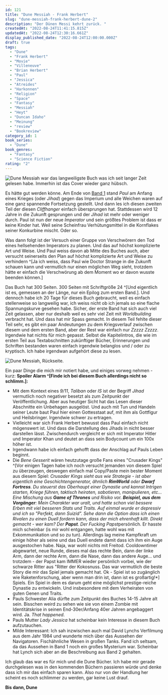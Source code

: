```yaml
---
id: 121
title: "Dune Messiah - Frank Herbert"
slug: "dune-messiah-frank-herbert-dune-2"
description: "Der Dünen Messi kehrt zurück. "
createdAt: "2022-08-24T11:41:15.815Z"
updatedAt: "2022-08-24T12:30:16.661Z"
display_published_date: "2022-08-24T12:00:00.000Z"
draft: true
tags:
  - "Dune"
  - "Frank Herbert"
  - "Movie"
  - "Villeneuve"
  - "Brian Herbert"
  - "Paul"
  - "Jessica"
  - "Atreides"
  - "Harkonnen"
  - "Religion"
  - "Space"
  - "Fantasy"
  - "Messiah"
  - "Heyt"
  - "Duncan Idaho"
  - "Meinung"
  - "review"
  - "Bookreview"
category_id: 1
book_series:
  - "Dune"
book_genres:
  - "Fantasy"
  - "Science Fiction"
rating: "2"
---
```


![Dune Messiah war das langweiligste Buch was ich seit langer Zeit gelesen habe. Immerhin ist das Cover wieder ganz hübsch.](https://res.cloudinary.com/dlsll9dkn/image/upload/v1661331845/photo_2022_08_24_11_03_41_51444204f3.jpg)

Es hätte gut werden könne. Am Ende von [Band 1](https://www.flore.nz/blog/dune-frank-herbert-dune-1) stand *Paul* am Anfang eines Krieges (oder *Jihad*) gegen das Imperium und alle Weichen waren auf eine ganz spannende Fortsetzung gestellt. Und dann les ich diesen zweiten Teil der diesen *Cliffhanger* einfach übersprungen hat. Stattdessen wird 12 Jahre in die Zukunft gesprungen und der *Jihad* ist mehr oder weniger durch. Paul ist nun der neue *Imperator* und sein größtes Problem ist dass er keine Kinder hat. Weil seine Scheinfrau Verhütungsmittel in die Kornflakes seiner Konkurbine mischt. Oder so. 

Was dann folgt ist der Versuch einer Gruppe von Verschwörern den Tod eines hellsehenden Imperators zu planen. Und das auf höchst komplizierte Art und Weise. Und Paul weiss davon ab Mitte des Buches auch, aber versucht seinerseits den Plan auf höchst komplizierte Art und Weise zu verhindern ^[Ja ich weiss, dass Paul wie Doctor Strange in die Zukunft schauen kann und vermutlich nur einen möglichen Weg sieht, trotzdem hätte er einfach die Verschwörung ab dem Moment wo er davon wusste beenden können.]


Das Buch hat 300 Seiten. 300 Seiten mit Schriftgröße 24 ^[Und eigentlich ist es, gemessen an der Länge, nur ein Epilog zum ersten Band.]. Und dennoch habe ich 20 Tage für dieses Buch gebraucht, weil es einfach stellenweise so langweilig war, ich weiss nicht ob ich jemals so eine flache Spannungskurve gesehen habe. Sicher, der erste Band hat sich auch viel Zeit gelassen, aber nur deshalb weil es sehr viel Zeit mit *Worldbuilding* verbracht hat. Und dass hat mir Spass gemacht. In diesem Teil fehlte dieser Teil sehr, es gibt ein paar Andeutungen zu dem Kriegsverlauf zwischen diesem und dem ersten Band, aber der Rest war einfach nur *Zzzzz Zzzzz*. Irgendwie hat nichts für mich gepasst. Selbst die Kapitelintros, die wie im ersten Teil aus Textabschnitten zukünftiger Bücher, Erinnerungen und Schriften bestanden waren einfach irgendwie belanglos und / oder zu kryptisch. Ich habe irgendwan aufgehört diese zu lesen. 

![Dune Messiah, Rückseite.](https://res.cloudinary.com/dlsll9dkn/image/upload/v1661331845/photo_2022_08_24_11_03_46_77abc3d452.jpg)

Ein paar Dinge die mich mir notiert habe, und einiges vorweg nehmen - kurz: **Spoiler Alarm ^[Finde ich bei diesem Buch allerdings nicht so schlimm.]:**
- Mit dem Kontext eines *9/11*, *Taliban* oder *IS* ist der Begriff *Jihad* vermutlich noch negativer besetzt als zum Zeitpunkt der Veröffentlichung. Aber aus heutiger Sicht hat das Lesen dieser Abschnitte ein Unbehagen ausgelöst. Und auch mit Tun und Handeln seiner Leute baut Paul hier einen Gottesstaat auf, mit ihm als Gottfigur und Heilsbringer. Irgendwie schwer zu ertragen.
- Vielleicht war sich Frank Herbert bewusst dass Paul einfach nicht mögenswert ist. Und dass die Darstellung des Jihads in nicht besser darstellen lässt. Zwischendurch vergleicht er sich mit Imperator Hitler und Imperator Khan und deutet an dass sein Bodycount um ein 100x höher ist. 
- Irgendwann habe ich einfach gehofft dass der Anschlag auf Pauls Leben beginnt.
- Die *Bene Gesserit* wären heutzutage große Fans eines "Crusader Kings" ^[Vor einigen Tagen habe ich noch versucht jemanden von diesem Spiel zu überzeugen, deswegen einfach mal Copy/Paste mein bester Moment aus diesem Spiel: *Crusader Kings sieht aus wie Strategie - ist aber eigentlich eine Geschichtengenerator, ähnlich **RimWorld** oder **Dwarf Fortress**. Du steuerst das Oberhaupt einer Dynastie und kannst Intrigen starten, Kriege führen, taktisch heiraten, sabotieren, manipulieren, etc... Eine Mischung aus **Game of Thrones** und Risiko vor. **Beispiel, aus dem Vorgänger**: Mein Charakter war uralt, und hatte schon viel bessere Erben mit viel besseren *Stats* und *Traits*. Auf einmal wurde er depressiv und ich so "Perfekt, dann Suizid". Sehe dann die Option dass ich einen Rivalen zu einen Duell fordern kann, dass der mich ehrenhaft killt. Direkt gemacht - wer kam? Der **Papst**. Der Fucking Papst*persönlich. Er hasste mich scheinbar (is mir wohl entgangen, hatte wohl was mit Exkommunikation und so zu tun). Allerdings lag meine Kampfkraft um einige höher als seine und das Duell endete damit dass ich ihm ein Auge ausgestochen habe. Naja, war wohl nichts mit Freitod. Cooldowntimer abgewartet, neue Runde, dieses mal das rechte Bein, dann der linke Arm, dann der rechte Arm, dann die Nase, dann das andere Auge... und trotzdem - der Papst kam IMMER wieder persönlich vorbei, wie der schwarze Ritter aus "Ritter der Kokosnuss. Das war vermutlich die beste Story die mir das Spiel jemals gemacht hat. Ok - Spiel ist so zugänglich wie Raketenforschung, aber wenn man drin ist, dann ist es großartig!*] Spiels. Ein Spiel in dem es darum geht eine möglichst prestige-reiche Dynastie zu entwickeln. Und insbesondere mit dem Verheiraten von guten Genen und Traits.
- Pauls Schwester Alia dürfte zum Zeitpunkt des Buches 14-15 Jahre alt sein. Bisschen weird zu sehen wie sie von einem Zombie mit Identitätskrise in seinen End-30er/Anfang 40er Jahren angebaggert wird. Ja. *That happened*. 
- Pauls Mutter *Lady Jessica* hat scheinbar kein Interesse in diesem Buch aufzutauchen. 
- Milde Interessant: Ich sah inzwischen auch mal David Lynchs Verfilmung aus dem Jahr 1984 und wunderte mich über das Aussehen der Navigatoren. Fischähnliche Wesen in großen Tanks. Fand ich seltsam, da das Aussehen in Band 1 noch ein großes Mysterium war. Scheinbar hat Lynch sich aber an die Beschreibung aus Band 2 gehalten. 

Ich glaub das war es für mich und die Dune Bücher. Ich habe mir gerade durchgelesen was in den kommenden Büchern passieren würde und denke dass ich mir das einfach sparen kann. Also nur von der Handlung her scheint es noch schlimmer zu werden, gar keine Lust drauf. 

**Bis dann, Dune**



